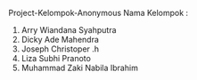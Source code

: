  Project-Kelompok-Anonymous
 Nama Kelompok :
1. Arry Wiandana Syahputra
2. Dicky Ade Mahendra
3. Joseph Christoper .h
4. Liza Subhi Pranoto
5. Muhammad Zaki Nabila Ibrahim
